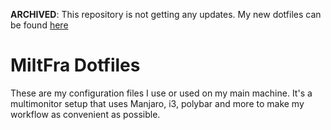 **ARCHIVED**: This repository is not getting any updates. My new dotfiles can be found [here](https://github.com/miltfra/dots)

# MiltFra Dotfiles

These are my configuration files I use or used on my main machine.
It's a multimonitor setup that uses Manjaro, i3, polybar and more to make my workflow as convenient as possible.

